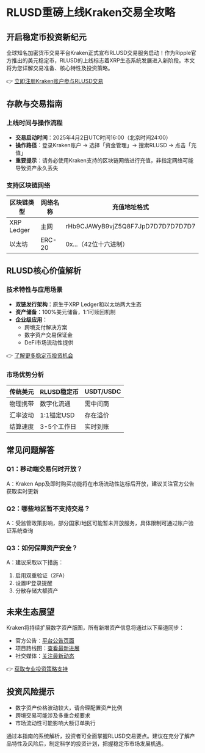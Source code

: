 # RLUSD重磅上线Kraken交易全攻略

## 开启稳定币投资新纪元
全球知名加密货币交易平台Kraken正式宣布RLUSD交易服务启动！作为Ripple官方推出的美元稳定币，RLUSD的上线标志着XRP生态系统发展进入新阶段。本文将为您详解交易准备、核心特性及投资策略。

👉 [立即注册Kraken账户参与RLUSD交易](https://bit.ly/okx_welcome)

## 存款与交易指南
### 上线时间与操作流程
- **交易启动时间**：2025年4月2日UTC时间16:00（北京时间24:00）
- **操作路径**：登录Kraken账户 → 选择「资金管理」→ 搜索RLUSD → 点击「充值」
- **重要提示**：请务必使用Kraken支持的区块链网络进行充值，非指定网络可能导致资产永久丢失

### 支持区块链网络
| 区块链类型 | 网络名称 | 充值地址格式 |
|------------|----------|--------------|
| XRP Ledger | 主网     | rHb9CJAWyB9vjZ5Q8F7JpD7D7D7D7D7D7 |
| 以太坊     | ERC-20   | 0x...（42位十六进制） |

## RLUSD核心价值解析
### 技术特性与应用场景
- **双链发行架构**：原生于XRP Ledger和以太坊两大生态
- **资产储备**：100%美元储备，1:1可赎回机制
- **企业级应用**：
  - 跨境支付解决方案
  - 数字资产交易保证金
  - DeFi市场流动性提供

👉 [了解更多稳定币投资机会](https://bit.ly/okx_welcome)

### 市场优势分析
| 传统美元 | RLUSD稳定币 | USDT/USDC |
|----------|-------------|-----------|
| 物理携带 | 数字化流通  | 需中间商 |
| 汇率波动 | 1:1锚定USD | 存在溢价 |
| 结算速度 | 3-5个工作日 | 实时到账 |

## 常见问题解答
### Q1：移动端交易何时开放？
A：Kraken App及即时购买功能将在市场流动性达标后开放，建议关注官方公告获取实时更新

### Q2：哪些地区暂不支持交易？
A：受监管政策影响，部分国家/地区可能暂未开放服务，具体限制可通过账户验证系统查询

### Q3：如何保障资产安全？
A：建议采取以下措施：
1. 启用双重验证（2FA）
2. 设置IP登录提醒
3. 分散存储大额资产

## 未来生态展望
Kraken将持续扩展数字资产版图，所有新增资产信息将通过以下渠道同步：
- 官方公告：[平台公告页面](https://bit.ly/okx_welcome)
- 项目路线图：[查看最新进展](https://bit.ly/okx_welcome)
- 社交媒体：[关注最新动态](https://bit.ly/okx_welcome)

👉 [获取专业投资策略支持](https://bit.ly/okx_welcome)

## 投资风险提示
- 数字资产价格波动较大，请合理配置资产比例
- 跨境交易可能涉及多重合规要求
- 市场流动性可能影响大额订单执行

通过本指南的系统解析，投资者可全面掌握RLUSD交易要点。建议在充分了解产品特性及风险后，制定科学的投资计划，把握稳定币市场发展机遇。